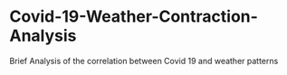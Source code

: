 # Covid-19-Weather-Contraction-Analysis
Brief Analysis of the correlation between Covid 19 and weather patterns
